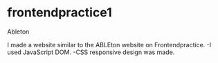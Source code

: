 # frontendpractice1
Ableton

I made a website similar to the ABLEton website on Frontendpractice.
-I used JavaScript DOM.
-CSS responsive design was made.
